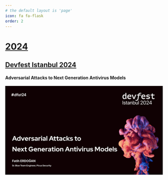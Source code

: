 ```yaml
---
# the default layout is 'page'
icon: fa fa-flask
order: 2
---
```


# <ins>2024</ins>

## [Devfest Istanbul 2024](https://devfest.istanbul/)
#### Adversarial Attacks to Next Generation Antivirus Models

[![Adversarial Attacks to Next Generation Antivirus Models](/assets/img/devfest_cover.png "Adversarial Attacks to Next Generation Antivirus Models")](https://github.com/FeCassie/Presentations/blob/main/DevfestIstanbul_Adversarial_Attacks_to_Next_Generation_Models.pdf)